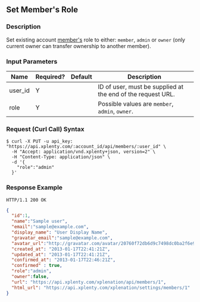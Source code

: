 ## Set Member's Role

### Description
Set existing account [member's](https://github.com/xplenty/xplenty-api-doc-v2/blob/master/resources/user.md) role to either: `member`, `admin` or `owner` (only current owner can transfer ownership to another member).

### Input Parameters

|Name|Required?|Default|Description|
|----|---------|-------|-----------|
user_id|Y| |ID of user, must be supplied at the end of the request URL.
role|Y| |Possible values are `member`, `admin`, `owner`.

### Request (Curl Call) Syntax
```shell
$ curl -X PUT -u api_key: "https://api.xplenty.com/:account_id/api/members/:user_id" \
  -H "Accept: application/vnd.xplenty+json, version=2" \
  -H "Content-Type: application/json" \
  -d '{
    "role":"admin"
  }'
```

### Response Example
```HTTP
HTTP/1.1 200 OK
```

```json
{
  "id":1,
  "name":"Sample user",
  "email":"sample@example.com",
  "display_name": "User Display Name",
  "gravatar_email":"sample@example.com",
  "avatar_url":"http://gravatar.com/avatar/20760f72db6d9c7498dc0ba2f6e95fba.png?d=retro&s=140",
  "created_at": "2013-01-17T22:41:21Z",
  "updated_at": "2013-01-17T22:41:21Z",
  "confirmed_at": "2013-01-17T22:46:21Z",
  "confirmed" : true,
  "role":"admin",
  "owner":false,
  "url": "https://api.xplenty.com/xplenation/api/members/1",
  "html_url": "https://api.xplenty.com/xplenation/settings/members/1"
}
```
